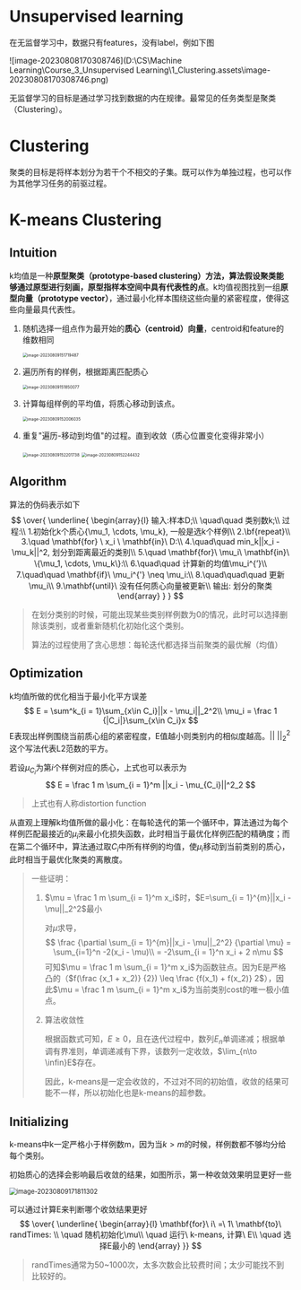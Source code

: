 # Unsupervised learning

在无监督学习中，数据只有features，没有label，例如下图

![image-20230808170308746](D:\CS\Machine Learning\Course_3_Unsupervised Learning\1_Clustering.assets\image-20230808170308746.png)

无监督学习的目标是通过学习找到数据的内在规律。最常见的任务类型是聚类（Clustering）。

# Clustering

聚类的目标是将样本划分为若干个不相交的子集。既可以作为单独过程，也可以作为其他学习任务的前驱过程。 



# K-means Clustering

## Intuition

k均值是一种**原型聚类（prototype-based clustering）**方法，算法假设聚类能够通过原型进行刻画，原型指样本空间中**具有代表性的点**。k均值视图找到一组**原型向量（prototype vector）**，通过最小化样本围绕这些向量的紧密程度，使得这些向量最具代表性。

1. 随机选择一组点作为最开始的**质心（centroid）向量**，centroid和feature的维数相同

   <img src="D:\CS\Machine Learning\Course_3_Unsupervised Learning\1_Clustering.assets\image-20230809151719487.png" alt="image-20230809151719487" style="zoom:50%;" />

2. 遍历所有的样例，根据距离匹配质心

   <img src="D:\CS\Machine Learning\Course_3_Unsupervised Learning\1_Clustering.assets\image-20230809151850077.png" alt="image-20230809151850077" style="zoom:50%;" />

3. 计算每组样例的平均值，将质心移动到该点。

   <img src="D:\CS\Machine Learning\Course_3_Unsupervised Learning\1_Clustering.assets\image-20230809152006035.png" alt="image-20230809152006035" style="zoom:50%;" />

4. 重复"遍历-移动到均值"的过程。直到收敛（质心位置变化变得非常小）

   <img src="D:\CS\Machine Learning\Course_3_Unsupervised Learning\1_Clustering.assets\image-20230809152201738.png" alt="image-20230809152201738" style="zoom:50%;" />

   <img src="D:\CS\Machine Learning\Course_3_Unsupervised Learning\1_Clustering.assets\image-20230809152244432.png" alt="image-20230809152244432" style="zoom:50%;" />



## Algorithm

算法的伪码表示如下
$$
\over{
\underline{
\begin{array}{l}
输入:样本D;\\
\quad\quad 类别数k;\\
过程:\\
1.初始化k个质心{\mu_1, \cdots, \mu_k}, 一般是选k个样例\\
2.\bf{repeat}\\
3.\quad \mathbf{for} \ x_i \ \mathbf{in}\ D:\\
4.\quad\quad min_k||x_i - \mu_k||^2, 划分到距离最近的类别\\
5.\quad \mathbf{for}\ \mu_i\ \mathbf{in}\ \{\mu_1, \cdots, \mu_k\}:\\
6.\quad\quad 计算新的均值\mu_i^{’}\\
7.\quad\quad \mathbf{if}\ \mu_i^{'} \neq \mu_i:\\
8.\quad\quad\quad 更新\mu_i\\
9.\mathbf{until}\ 没有任何质心向量被更新\\
输出: 划分的聚类
\end{array}
}
}
$$

> 在划分类别的时候，可能出现某些类别样例数为0的情况，此时可以选择删除该类别，或者重新随机化初始化这个类别。
>
> 算法的过程使用了贪心思想：每轮迭代都选择当前聚类的最优解（均值）



## Optimization

k均值所做的优化相当于最小化平方误差
$$
E = \sum^k_{i = 1}\sum_{x\in C_i}||x - \mu_i||_2^2\\
\mu_i = \frac 1 {|C_i|}\sum_{x\in C_i}x
$$
E表现出样例围绕当前质心组的紧密程度，E值越小则类别内的相似度越高。$||\ ||^2_2$这个写法代表L2范数的平方。

若设$\mu_{C_i}$为第$i$个样例对应的质心，上式也可以表示为
$$
E = \frac 1 m \sum_{i = 1}^m ||x_i - \mu_{C_i}||^2_2
$$

> 上式也有人称distortion function



从直观上理解k均值所做的最小化：在每轮迭代的第一个循环中，算法通过为每个样例匹配最接近的$\mu_i$来最小化损失函数，此时相当于最优化样例匹配的精确度；而在第二个循环中，算法通过取$C_i$中所有样例的均值，使$\mu_i$移动到当前类别的质心，此时相当于最优化聚类的离散度。

> 一些证明：
>
> 1. $\mu = \frac 1 m \sum_{i = 1}^m x_i$时，$E=\sum_{i = 1}^{m}||x_i - \mu||_2^2$最小
>
>    对$\mu$求导，
>    $$
>    \frac {\partial \sum_{i = 1}^{m}||x_i - \mu||_2^2} {\partial \mu} = \sum_{i=1}^n -2(x_i - \mu)\\
>    = -2\sum_{i = 1}^n x_i + 2 n\mu
>    $$
>    可知$\mu = \frac 1 m \sum_{i = 1}^m x_i$为函数驻点。因为E是严格凸的（$f(\frac {x_1 + x_2)} {2}) \leq \frac {f(x_1) + f(x_2)} 2$），因此$\mu = \frac 1 m \sum_{i = 1}^m x_i$为当前类别cost的唯一极小值点。
>
>    
>
> 2. 算法收敛性
>
>    根据函数式可知，$E\geq0$，且在迭代过程中，数列${E_n}$单调递减；根据单调有界准则，单调递减有下界，该数列一定收敛，$\lim_{n\to \infin}E$存在。
>
>    因此，k-means是一定会收敛的，不过对不同的初始值，收敛的结果可能不一样，所以初始化也是k-means的超参数。



## Initializing

k-means中k一定严格小于样例数m，因为当$k > m$的时候，样例数都不够均分给每个类别。

初始质心的选择会影响最后收敛的结果，如图所示，第一种收敛效果明显更好一些

<img src="D:\CS\Machine Learning\Course_3_Unsupervised Learning\1_Clustering.assets\image-20230809171811302.png" alt="image-20230809171811302" style="zoom:80%;" />

可以通过计算E来判断哪个收敛结果更好
$$
\over{
\underline{
\begin{array}{l}
\mathbf{for}\ i\ =\ 1\ \mathbf{to}\ randTimes: \\
\quad 随机初始化\mu\\
\quad 运行\ k-means, 计算\ E\\
\quad 选择E最小的
\end{array}
}}
$$

> randTimes通常为50~1000次，太多次数会比较费时间；太少可能找不到比较好的。



